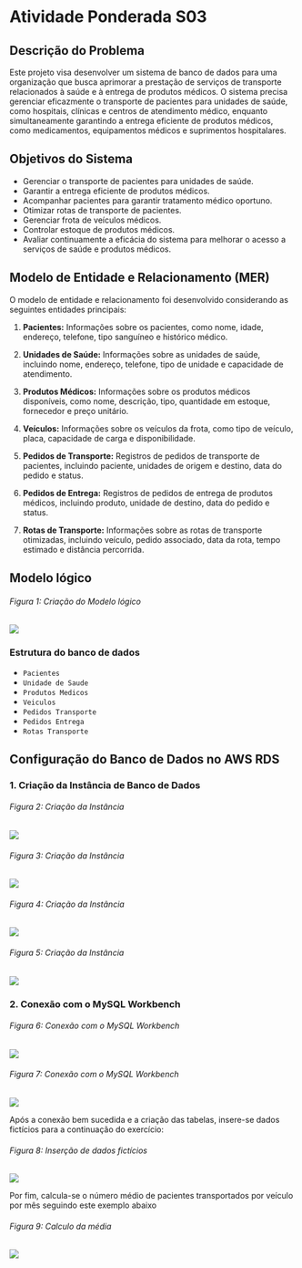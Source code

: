 # Atividade Ponderada S03

## Descrição do Problema

Este projeto visa desenvolver um sistema de banco de dados para uma organização que busca aprimorar a prestação de serviços de transporte relacionados à saúde e à entrega de produtos médicos. O sistema precisa gerenciar eficazmente o transporte de pacientes para unidades de saúde, como hospitais, clínicas e centros de atendimento médico, enquanto simultaneamente garantindo a entrega eficiente de produtos médicos, como medicamentos, equipamentos médicos e suprimentos hospitalares.


## Objetivos do Sistema

- Gerenciar o transporte de pacientes para unidades de saúde.
- Garantir a entrega eficiente de produtos médicos.
- Acompanhar pacientes para garantir tratamento médico oportuno.
- Otimizar rotas de transporte de pacientes.
- Gerenciar frota de veículos médicos.
- Controlar estoque de produtos médicos.
- Avaliar continuamente a eficácia do sistema para melhorar o acesso a serviços de saúde e produtos médicos.

## Modelo de Entidade e Relacionamento (MER)

O modelo de entidade e relacionamento foi desenvolvido considerando as seguintes entidades principais:

1. **Pacientes:** Informações sobre os pacientes, como nome, idade, endereço, telefone, tipo sanguíneo e histórico médico.

2. **Unidades de Saúde:** Informações sobre as unidades de saúde, incluindo nome, endereço, telefone, tipo de unidade e capacidade de atendimento.

3. **Produtos Médicos:** Informações sobre os produtos médicos disponíveis, como nome, descrição, tipo, quantidade em estoque, fornecedor e preço unitário.

4. **Veículos:** Informações sobre os veículos da frota, como tipo de veículo, placa, capacidade de carga e disponibilidade.

5. **Pedidos de Transporte:** Registros de pedidos de transporte de pacientes, incluindo paciente, unidades de origem e destino, data do pedido e status.

6. **Pedidos de Entrega:** Registros de pedidos de entrega de produtos médicos, incluindo produto, unidade de destino, data do pedido e status.

7. **Rotas de Transporte:** Informações sobre as rotas de transporte otimizadas, incluindo veículo, pedido associado, data da rota, tempo estimado e distância percorrida.

## Modelo lógico

<h6> Figura 1: Criação do Modelo lógico </h6>
<img src="./img/imagem1.png">

### Estrutura do banco de dados

- `Pacientes`
- `Unidade de Saude`
- `Produtos Medicos`
- `Veiculos`
- `Pedidos Transporte`
- `Pedidos Entrega`
- `Rotas Transporte`  


## Configuração do Banco de Dados no AWS RDS

### 1. Criação da Instância de Banco de Dados

<h6> Figura 2: Criação da Instância </h6>
<img src="./img/imagem2.png">

<h6> Figura 3: Criação da Instância </h6>
<img src="./img/imagem3.png">

<h6> Figura 4: Criação da Instância </h6>
<img src="./img/imagem4.png">

<h6> Figura 5: Criação da Instância </h6>
<img src="./img/imagem5.png">


### 2. Conexão com o MySQL Workbench

<h6> Figura 6: Conexão com o MySQL Workbench </h6>
<img src="./img/imagem6.png">

<h6> Figura 7: Conexão com o MySQL Workbench </h6>
<img src="./img/imagem7.png">


Após a conexão bem sucedida e a criação das tabelas, insere-se dados fictícios para a continuação do exercício:

<h6> Figura 8: Inserção de dados fictícios </h6>
<img src="./img/imagem8.png">

Por fim, calcula-se o número médio de pacientes transportados por veículo por mês seguindo este exemplo abaixo

<h6> Figura 9: Calculo da média </h6>
<img src="./img/imagem9.png">


